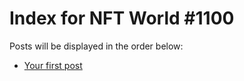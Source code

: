 # Index for NFT World #1100
Posts will be displayed in the order below:

- [Your first post](./001-first.md)

